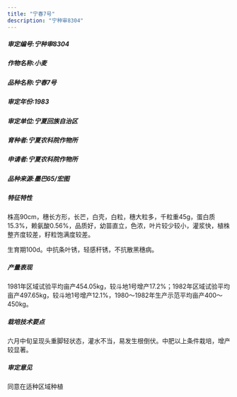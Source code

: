 ```yaml
---
title: "宁春7号"
description: "宁种审8304"
---
```

##### 审定编号:宁种审8304

##### 作物名称:小麦

##### 品种名称:宁春7号

##### 审定年份:1983

##### 审定单位:宁夏回族自治区

##### 育种者:宁夏农科院作物所

##### 申请者:宁夏农科院作物所

##### 品种来源:墨巴65/宏图

##### 特征特性
株高90cm，穗长方形，长芒，白壳，白粒，穗大粒多，千粒重45g，蛋白质15.3%，赖氨酸0.56%，品质好，幼苗直立，色浓，叶片较少较小，灌浆快，植株整齐度较差，籽粒饱满度较差。
生育期100d。中抗条叶锈，轻感秆锈，不抗散黑穗病。


##### 产量表现
1981年区域试验平均亩产454.05kg，较斗地1号增产17.2%；1982年区域试验平均亩产497.65kg，较斗地1号增产12.1%，1980～1982年生产示范平均亩产400～450kg。

##### 栽培技术要点
六月中旬呈现头重脚轻状态，灌水不当，易发生根倒伏。中肥以上条件栽培，增产较显著。

##### 审定意见
同意在适种区域种植
